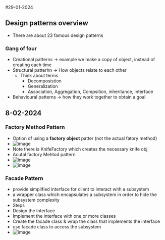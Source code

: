 #29-01-2024
## Design patterns overview
* There are about 23 famous design patterns
### Gang of four
* Creational patterns -> example we make a copy of object, instead of creating each time
* Structural patterhn -> How objects relate to each other
  * Think about terms
    * Decomposistion
    * Generalization
    * Association, Aggregation, Compsition, inheritance, interface
* Behavioural patterns -> how they work together to obtain a goal

## 8-02-2024
### Factory Method Pattern
* Option of using a **factory object** patter (not the actual fatory method)
 *  ![image](https://github.com/ronitwilson/system-design/assets/9934360/ce79f5a1-d33f-412a-8378-4872b00dfc6c)
 *  Note there is KnifeFactory which creates the necessary knife obj
* Acutal factory Mehtod pattern
 * ![image](https://github.com/ronitwilson/system-design/assets/9934360/366b2ec7-f488-4988-a7bf-5b029db57bba)
 * ![image](https://github.com/ronitwilson/system-design/assets/9934360/5b570343-16f1-40a6-926d-80d712681659)

### Facade Pattern
* provide simplified interface for client to interact with a subsystem
* a wrapper class which encapsulates a subsystem in order to hide the subsystem complexity
* Steps
 *  Design the interface
 *  Implement the interface with one or more classes
 *  Create the facade class & wrap the class that implements the interface
 *  use facade class to access the subsystem
*  ![image](https://github.com/ronitwilson/system-design/assets/9934360/a91c2e7f-7e06-4f47-a57c-6b7f8f123880)


